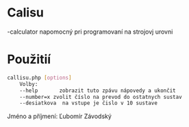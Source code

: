 # Calisu 
-calculator napomocný pri programovaní na strojovj urovni

# Použitií
```sh
callisu.php [options]
    Volby:
    --help       zobrazit tuto zpávu nápovedy a ukončit
    --number=x zvolit číslo na prevod do ostatnych sustav  
    --desiatkova  na vstupe je čislo v 10 sustave 
```
Jméno a příjmení: Ľubomír Závodský
